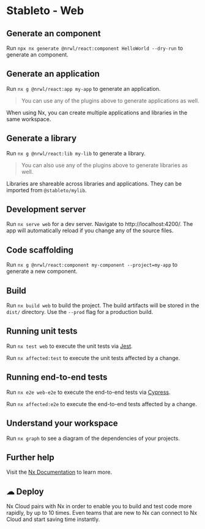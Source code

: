 

# Stableto - Web

## Generate an component
Run `npx nx generate @nrwl/react:component HelloWorld --dry-run` to generate an component.

## Generate an application

Run `nx g @nrwl/react:app my-app` to generate an application.

> You can use any of the plugins above to generate applications as well.

When using Nx, you can create multiple applications and libraries in the same workspace.

## Generate a library

Run `nx g @nrwl/react:lib my-lib` to generate a library.

> You can also use any of the plugins above to generate libraries as well.

Libraries are shareable across libraries and applications. They can be imported from `@stableto/mylib`.

## Development server

Run `nx serve web` for a dev server. Navigate to http://localhost:4200/. The app will automatically reload if you change any of the source files.

## Code scaffolding

Run `nx g @nrwl/react:component my-component --project=my-app` to generate a new component.

## Build

Run `nx build web` to build the project. The build artifacts will be stored in the `dist/` directory. Use the `--prod` flag for a production build.

## Running unit tests

Run `nx test web` to execute the unit tests via [Jest](https://jestjs.io).

Run `nx affected:test` to execute the unit tests affected by a change.

## Running end-to-end tests

Run `nx e2e web-e2e` to execute the end-to-end tests via [Cypress](https://www.cypress.io).

Run `nx affected:e2e` to execute the end-to-end tests affected by a change.

## Understand your workspace

Run `nx graph` to see a diagram of the dependencies of your projects.

## Further help

Visit the [Nx Documentation](https://nx.dev) to learn more.



## ☁ Deploy


Nx Cloud pairs with Nx in order to enable you to build and test code more rapidly, by up to 10 times. Even teams that are new to Nx can connect to Nx Cloud and start saving time instantly.
